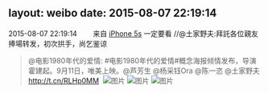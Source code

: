 layout: weibo
date: 2015-08-07 22:19:14
---
<meta name="referrer" content="no-referrer" />

2015-08-07 22:19:14  &nbsp;&nbsp;&nbsp;&nbsp;&nbsp;&nbsp; 来自 <a href="sinaweibo://customweibosource" rel="nofollow">iPhone 5s</a>
一定要看 //@土家野夫:拜託各位親友捧場转发，初次拱手，尚乞鉴谅
>  @电影1980年代的爱情: #电影1980年代的爱情#概念海报倾情发布，导演霍建起。9月11日，唯美上映。@芦芳生 @杨采钰Ora @陈一恣 @土家野夫 http://t.cn/RLHp0MM ​​​
>  ![图片](https://ww4.sinaimg.cn/large/005IyzLSjw1euu1esr6b6j311t1jkwt8.jpg)
>  ![图片](https://ww4.sinaimg.cn/large/005IyzLSjw1euu1euas7aj311t1jkgu2.jpg)
>  ![图片](https://ww3.sinaimg.cn/large/005IyzLSjw1euu1evqkvlj311t1jk4bo.jpg)
